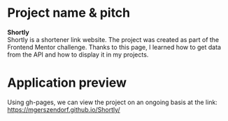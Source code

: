 # Project name & pitch

**Shortly** <br />
Shortly is a shortener link website. The project was created as part of the Frontend Mentor challenge. Thanks to this page, I learned how to get data from the API and how to display it in my projects.

# Application preview
Using gh-pages, we can view the project on an ongoing basis at the link: https://mgerszendorf.github.io/Shortly/

